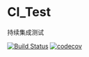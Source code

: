# CI_Test
持续集成测试

[![Build Status](https://travis-ci.org/m17603048828/CI_Test.svg?branch=master)](https://travis-ci.org/m17603048828/CI_Test)
[![codecov](https://codecov.io/gh/m17603048828/CI_Test/branch/master/graph/badge.svg)](https://codecov.io/gh/m17603048828/CI_Test)
